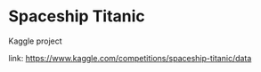 # Spaceship Titanic
Kaggle project

link: https://www.kaggle.com/competitions/spaceship-titanic/data
